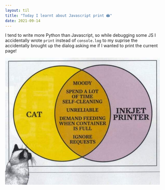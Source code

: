 ```yaml
---
layout: til
title: "Today I learnt about Javascript print 🖨️"
date: 2021-09-14
---
```


I tend to write more Python than Javascript, so while debugging some JS I accidentally wrote `print` instead of `console.log` to my suprise the accidentally brought up the dialog asking me if I wanted to print the current page!

![Cat or printer diagram](/assets/images/til/cat_or_printer.jpeg)